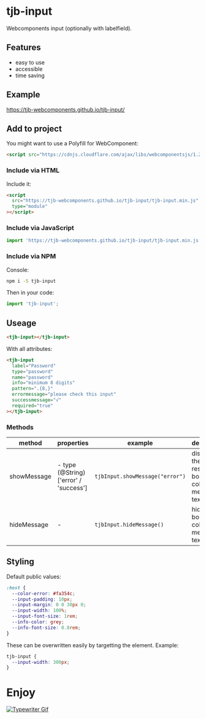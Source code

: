 # tjb-input

Webcomponents input (optionally with labelfield).

## Features

- easy to use
- accessible
- time saving

## Example

https://tjb-webcomponents.github.io/tjb-input/

## Add to project

You might want to use a Polyfill for WebComponent:

```html
<script src="https://cdnjs.cloudflare.com/ajax/libs/webcomponentsjs/1.2.0/webcomponents-lite.js"></script>
```

### Include via HTML

Include it:

```html
<script
  src="https://tjb-webcomponents.github.io/tjb-input/tjb-input.min.js"
  type="module"
></script>
```

### Include via JavaScript

```JavaScript
import 'https://tjb-webcomponents.github.io/tjb-input/tjb-input.min.js'
```

### Include via NPM

Console:

```bash
npm i -S tjb-input
```

Then in your code:

```JavaScript
import 'tjb-input';
```

## Useage

```html
<tjb-input></tjb-input>
```

With all attributes:

```html
<tjb-input
  label="Password"
  type="password"
  name="password"
  info="minimum 8 digits"
  pattern=".{8,}"
  errormessage="please check this input"
  successmessage="√"
  required="true"
></tjb-input>
```

### Methods

| method      | properties                                  | example                         | description                                           |
| ----------- | ------------------------------------------- | ------------------------------- | ----------------------------------------------------- |
| showMessage | - type (@String) <br> ['error' / 'success'] | `tjbInput.showMessage("error")` | displays the respective border color and message text |
| hideMessage | -                                           | `tjbInput.hideMessage()`        | hides border color and message text                   |

## Styling

Default public values:

```css
:host {
  --color-error: #fa354c;
  --input-padding: 10px;
  --input-margin: 0 0 30px 0;
  --input-width: 100%;
  --input-font-size: 1rem;
  --info-color: grey;
  --info-font-size: 0.8rem;
}
```

These can be overwritten easily by targetting the element. Example:

```css
tjb-input {
  --input-width: 300px;
}
```

# Enjoy

[![Typewriter Gif](https://tjb-webcomponents.github.io/html-template-string/typewriter.gif)](http://thibaultjanbeyer.com/)
